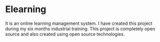 # Elearning
It is an online learning management system. I have created this project during my six months industrial training.
This project is completely open source and also created using open source technologies.